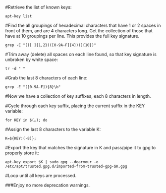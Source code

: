 #Retrieve the list of known keys:

```
apt-key list

```

#Find the all groupings of hexadecimal characters that have 1 or 2 spaces in front of them, and are 4 characters long. Get the collection of those that have at 10 groupings per line. This provides the full key signature.

```
grep -E "(([ ]{1,2}(([0-9A-F]{4}))){10})"
```

#Trim away (delete) all spaces on each line found, so that key signature is unbroken by white space:

```
tr -d " "
```
#Grab the last 8 characters of each line:

```
grep -E "([0-9A-F]){8}\b"
```
#Now we have a collection of key suffixes, each 8 characters in length.

#Cycle through each key suffix, placing the current suffix in the KEY variable:

```
for KEY in $(…); do
```
#Assign the last 8 characters to the variable K:
```
K=${KEY:(-8)};
```
#Export the key that matches the signature in K and pass/pipe it to gpg to properly store it:
```
apt-key export $K | sudo gpg --dearmour -o /etc/apt/trusted.gpg.d/imported-from-trusted-gpg-$K.gpg

```
#Loop until all keys are processed.

###Enjoy no more deprecation warnings.
